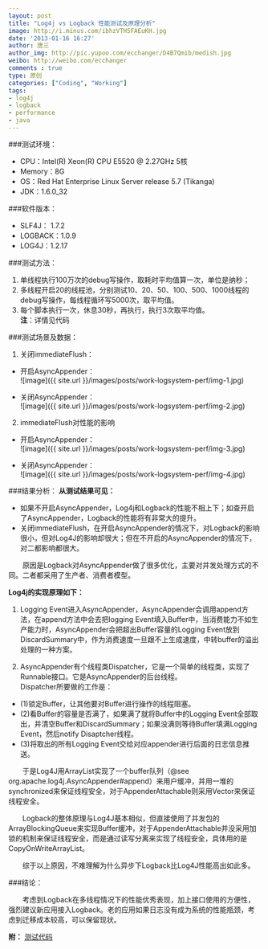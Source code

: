 ```yaml
---
layout: post
title: "Log4j vs Logback 性能测试及原理分析"
image: http://i.minus.com/ibhzVTH5FAEuKH.jpg
date: '2013-01-16 16:27'
author: 唐三
author_img: http://pic.yupoo.com/ecchanger/D4B7Qmib/medish.jpg
weibo: http://weibo.com/ecchanger
comments : true
type: 原创
categories: ["Coding", "Working"]
tags: 
- log4j
- logback
- performance
- java
---
```


###测试环境：
- CPU：Intel(R) Xeon(R) CPU E5520 @ 2.27GHz 5核  
- Memory：8G  
- OS：Red Hat Enterprise Linux Server release 5.7 (Tikanga)  
- JDK：1.6.0_32  

###软件版本：
- SLF4J： 1.7.2
- LOGBACK：1.0.9
- LOG4J：1.2.17

###测试方法：
1. 单线程执行100万次的debug写操作，取耗时平均值算一次，单位是纳秒；  
2. 多线程开启20的线程池，分别测试10、20、50、100、500、1000线程的debug写操作，每线程循环写5000次，取平均值。  
3. 每个脚本执行一次，休息30秒，再执行，执行3次取平均值。  
	**注**：详情见代码

###测试场景及数据：
1. 关闭immediateFlush：  

- 开启AsyncAppender：  
![image]({{ site.url }}/images/posts/work-logsystem-perf/img-1.jpg)

- 关闭AsyncAppender：  
![image]({{ site.url }}/images/posts/work-logsystem-perf/img-2.jpg)

2. immediateFlush对性能的影响  

- 开启AsyncAppender：  
![image]({{ site.url }}/images/posts/work-logsystem-perf/img-3.jpg)

- 关闭AsyncAppender：  
![image]({{ site.url }}/images/posts/work-logsystem-perf/img-4.jpg)
 
###结果分析：
**从测试结果可见：**

- 如果不开启AsyncAppender，Log4j和Logback的性能不相上下；如查开启了AsyncAppender，Logback的性能将有非常大的提升。
- 关闭immediateFlush，在开启AsyncAppender的情况下，对Logback的影响很小，但对Log4J的影响却很大；但在不开启的AsyncAppender的情况下，对二都影响都很大。  

　　原因是Logback对AsyncAppender做了很多优化，主要对并发处理方式的不同。二者都采用了生产者、消费者模型。

**Log4j的实现原理如下：**

1. Logging Event进入AsyncAppender，AsyncAppender会调用append方法，在append方法中会去把logging Event填入Buffer中，当消费能力不如生产能力时，AsyncAppender会把超出Buffer容量的Logging Event放到DiscardSummary中，作为消费速度一旦跟不上生成速度，中转buffer的溢出处理的一种方案。

2. AsyncAppender有个线程类Dispatcher，它是一个简单的线程类，实现了Runnable接口。它是AsyncAppender的后台线程。  
Dispatcher所要做的工作是：  

- (1)锁定Buffer，让其他要对Buffer进行操作的线程阻塞。
- (2)看Buffer的容量是否满了，如果满了就将Buffer中的Logging Event全部取出，并清空Buffer和DiscardSummary；如果没满则等待Buffer填满Logging Event，然后notify Disaptcher线程。
- (3)将取出的所有Logging Event交给对应appender进行后面的日志信息推送。  

　　于是Log4J用ArrayList实现了一个buffer队列（@see org.apache.log4j.AsyncAppender#append）来用户缓冲，并用一堆的synchronized来保证线程安全，对于AppenderAttachable则采用Vector来保证线程安全。  

　　Logback的整体原理与Log4J基本相似，但直接使用了并发包的ArrayBlockingQueue来实现Buffer缓冲，对于AppenderAttachable并没采用加锁的机制来保证线程安全，而是通过读写分离来实现了线程安全，具体用的是CopyOnWriteArrayList。  

　　综于以上原因，不难理解为什么异步下Logback比Log4J性能高出如此多。

###结论：

　　考虑到Logback在多线程情况下的性能优秀表现，加上接口使用的方便性，强烈建议新应用接入Logback。老的应用如果日志没有成为系统的性能瓶颈，考虑到迁移成本较高，可以保留现状。

**附：** [测试代码](http://yunpan.alibaba.com/share/link/2415l21j1)
